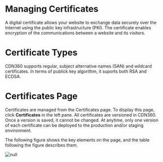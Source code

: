 # Managing Certificates

A digital certificate allows your website to exchange data securely over the Internet using the public key infrastructure (PKI). The certificate enables encryption of the communications between a website and its visitors.

# Certificate Types

CDN360 supports regular, subject alternative names (SAN) and wildcard certificates. In terms of publick key algorithm, it suports both RSA and ECDSA.

# Certificates Page 

Certificates are managed from the Certificates page. To display this page, click **Certificates** in the left pane. All certificates are versioned in CDN360. Once a version is saved, it cannot be changed. At anytime, only one version of each certificate can be deployed to the production and/or staging environment.

The following figure shows the key elements on the page, and the table following the figure describes them.

![null](</docs/resources/images/Certificates Page.png>)

